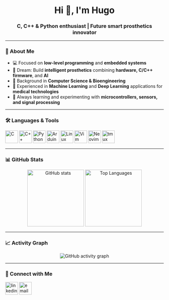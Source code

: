 <h1 align="center">Hi 👋, I'm Hugo</h1>
<h3 align="center">C, C++ & Python enthusiast | Future smart prosthetics innovator</h3>

---

### 🚀 About Me
- 💻 Focused on **low-level programming** and **embedded systems**  
- 🦾 Dream: Build **intelligent prosthetics** combining **hardware, C/C++ firmware**, and **AI**  
- 🧠 Background in **Computer Science & Bioengineering**  
- 🧬 Experienced in **Machine Learning** and **Deep Learning** applications for **medical technologies**  
- 🌱 Always learning and experimenting with **microcontrollers, sensors, and signal processing**  

---

### 🛠️ Languages & Tools
<p align="left">
  <img src="https://cdn.jsdelivr.net/gh/devicons/devicon/icons/c/c-original.svg" alt="C" width="40" height="40"/>
  <img src="https://cdn.jsdelivr.net/gh/devicons/devicon/icons/cplusplus/cplusplus-original.svg" alt="C++" width="40" height="40"/>
  <img src="https://cdn.jsdelivr.net/gh/devicons/devicon/icons/python/python-original.svg" alt="Python" width="40" height="40"/>
  <img src="https://cdn.jsdelivr.net/gh/devicons/devicon/icons/arduino/arduino-original.svg" alt="Arduino" width="40" height="40"/>
  <img src="https://cdn.jsdelivr.net/gh/devicons/devicon/icons/linux/linux-original.svg" alt="Linux" width="40" height="40"/>
  <img src="https://cdn.jsdelivr.net/gh/devicons/devicon/icons/vim/vim-original.svg" alt="Vim" width="40" height="40"/>
  <img src="https://cdn.jsdelivr.net/gh/devicons/devicon/icons/neovim/neovim-original.svg" alt="Neovim" width="40" height="40"/>
  <img src="https://raw.githubusercontent.com/tmux/tmux/master/logo/tmux-logo.png" alt="tmux" width="40" height="40"/>
</p>

---

### 📊 GitHub Stats
<p align="center">
  <img src="https://github-readme-stats.vercel.app/api?username=hroxo&show_icons=true&theme=tokyonight" alt="GitHub stats" height="180"/>
  <img src="https://github-readme-stats.vercel.app/api/top-langs/?username=hroxo&layout=compact&theme=tokyonight" alt="Top Languages" height="180"/>
</p>

---

### 📈 Activity Graph
<p align="center">
  <img src="https://github-readme-activity-graph.vercel.app/graph?username=hroxo&theme=tokyo-night" alt="GitHub activity graph"/>
</p>

---

### 🤝 Connect with Me
<p align="left">
<a href="https://www.linkedin.com/in/hugo-roxo04?utm_source=share&utm_campaign=share_via&utm_content=profile&utm_medium=ios_app" target="_blank"><img align="center" src="https://cdn.jsdelivr.net/gh/devicons/devicon/icons/linkedin/linkedin-original.svg" alt="linkedin" height="40" width="40" /></a>
<a href="mailto:hugo.roxo04@gmail.com"><img align="center" src="https://upload.wikimedia.org/wikipedia/commons/4/4e/Mail_%28iOS%29.svg" alt="email" height="40" width="40" /></a>
</p>
<!---
hroxo/hroxo is a ✨ special ✨ repository because its `README.md` (this file) appears on your GitHub profile.
You can click the Preview link to take a look at your changes.
--->
